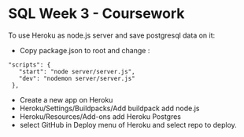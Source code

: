 # SQL Week 3 - Coursework
To use Heroku as node.js server and save postgresql data on it:
- Copy package.json to root and change : 
 ```
 "scripts": {
    "start": "node server/server.js",
    "dev": "nodemon server/server.js"
  },
 ```
- Create a new app on Heroku
- Heroku/Settings/Buildpacks/Add buildpack add node.js
- Heroku/Resources/Add-ons add Heroku Postgres
- select GitHub in Deploy menu of Heroku and select repo to deploy.
